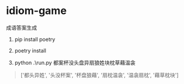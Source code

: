 # idiom-game

成语答案生成

1. pip install poetry

2. poetry install

3. python .\run.py 都案杯没头盘异扇狼姓块枕草藉温衾

> ['都头异姓', '头没杯案', '杯盘狼藉', '扇枕温衾', '温衾扇枕', '藉草枕块']

